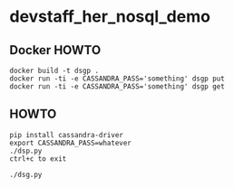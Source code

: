 # devstaff_her_nosql_demo

## Docker HOWTO ##
```
docker build -t dsgp .
docker run -ti -e CASSANDRA_PASS='something' dsgp put
docker run -ti -e CASSANDRA_PASS='something' dsgp get
```

## HOWTO ##
```
pip install cassandra-driver
export CASSANDRA_PASS=whatever
./dsp.py
ctrl+c to exit

./dsg.py
```

